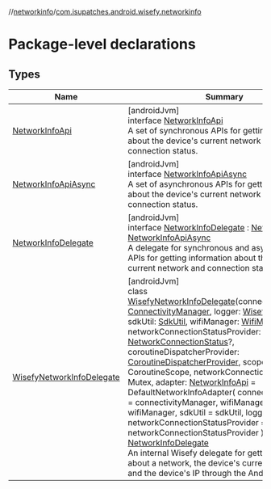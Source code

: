//[networkinfo](../../index.md)/[com.isupatches.android.wisefy.networkinfo](index.md)

# Package-level declarations

## Types

| Name | Summary |
|---|---|
| [NetworkInfoApi](-network-info-api/index.md) | [androidJvm]<br>interface [NetworkInfoApi](-network-info-api/index.md)<br>A set of synchronous APIs for getting information about the device's current network and network connection status. |
| [NetworkInfoApiAsync](-network-info-api-async/index.md) | [androidJvm]<br>interface [NetworkInfoApiAsync](-network-info-api-async/index.md)<br>A set of asynchronous APIs for getting information about the device's current network and connection status. |
| [NetworkInfoDelegate](-network-info-delegate/index.md) | [androidJvm]<br>interface [NetworkInfoDelegate](-network-info-delegate/index.md) : [NetworkInfoApi](-network-info-api/index.md), [NetworkInfoApiAsync](-network-info-api-async/index.md)<br>A delegate for synchronous and asynchronous APIs for getting information about the device's current network and connection status. |
| [WisefyNetworkInfoDelegate](-wisefy-network-info-delegate/index.md) | [androidJvm]<br>class [WisefyNetworkInfoDelegate](-wisefy-network-info-delegate/index.md)(connectivityManager: [ConnectivityManager](https://developer.android.com/reference/kotlin/android/net/ConnectivityManager.html), logger: [WisefyLogger](../../../core/core/com.isupatches.android.wisefy.core.logging/-wisefy-logger/index.md), sdkUtil: [SdkUtil](../../../core/core/com.isupatches.android.wisefy.core.util/-sdk-util/index.md), wifiManager: [WifiManager](https://developer.android.com/reference/kotlin/android/net/wifi/WifiManager.html), networkConnectionStatusProvider: suspend () -&gt; [NetworkConnectionStatus](../../../core/core/com.isupatches.android.wisefy.core.entities/-network-connection-status/index.md)?, coroutineDispatcherProvider: [CoroutineDispatcherProvider](../../../core/core/com.isupatches.android.wisefy.core.coroutines/-coroutine-dispatcher-provider/index.md), scope: CoroutineScope, networkConnectionMutex: Mutex, adapter: [NetworkInfoApi](-network-info-api/index.md) = DefaultNetworkInfoAdapter(         connectivityManager = connectivityManager,         wifiManager = wifiManager,         sdkUtil = sdkUtil,         logger = logger,         networkConnectionStatusProvider = networkConnectionStatusProvider     )) : [NetworkInfoDelegate](-network-info-delegate/index.md)<br>An internal Wisefy delegate for getting information about a network, the device's current network, and the device's IP through the Android OS. |
